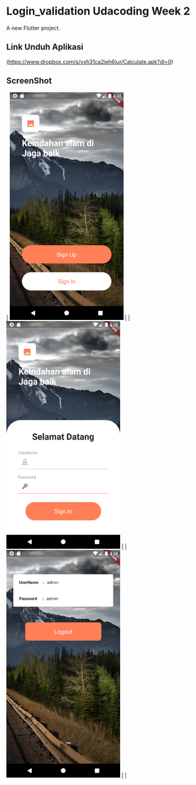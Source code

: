 # Login_validation Udacoding Week 2

A new Flutter project.

## Link Unduh Aplikasi
(https://www.dropbox.com/s/vxh31ca2jeh6jur/Calculate.apk?dl=0)

## ScreenShot
|
<img src="images/Screenshot_1597217294.png" height="600" width="300">  |
|
<img src="images/Screenshot_1597217299.png" height="600" width="300">  |
|
<img src="images/Screenshot_1597217310.png" height="600" width="300">  |
|